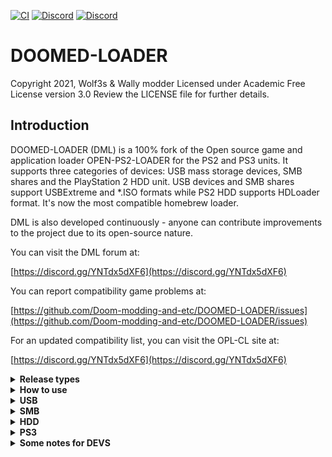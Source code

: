 [![CI](https://github.com/ifcaro/Open-PS2-Loader/workflows/CI/badge.svg)](https://github.com/ifcaro/Open-PS2-Loader/actions?query=workflow%3ACI)
[![Discord](https://img.shields.io/discord/747568966502842378)](https://discord.gg/2Vq6S8dgkr)
[![Discord](https://img.shields.io/discord/652861436992946216?style=flat&logo=Discord)](https://discord.gg/CVFUa9xh6B)
# DOOMED-LOADER

Copyright 2021, Wolf3s & Wally modder
Licensed under Academic Free License version 3.0
Review the LICENSE file for further details.

## Introduction

DOOMED-LOADER (DML) is a 100% fork of the Open source game and application loader OPEN-PS2-LOADER 
for the PS2 and PS3 units. It supports three categories of devices: USB mass
storage devices, SMB shares and the PlayStation 2 HDD unit. USB devices and
SMB shares support USBExtreme and \*.ISO formats while PS2 HDD supports HDLoader
format. It's now the most compatible homebrew loader.

DML is also developed continuously - anyone can contribute improvements to
the project due to its open-source nature.

You can visit the DML forum at:

[https://discord.gg/YNTdx5dXF6](https://discord.gg/YNTdx5dXF6)

You can report compatibility game problems at:

[https://github.com/Doom-modding-and-etc/DOOMED-LOADER/issues](https://github.com/Doom-modding-and-etc/DOOMED-LOADER/issues)

For an updated compatibility list, you can visit the OPL-CL site at:

[https://discord.gg/YNTdx5dXF6](https://discord.gg/YNTdx5dXF6)

<details>
  <summary> <b> Release types </b> </summary>
<p>

DOOMED-LOADER bundle included several types of the same OPL version. These
types come with more or fewer features included.

| Type (can be a combination) | Description                                                                             |
| --------------------------- | --------------------------------------------------------------------------------------- |
| `Release`                 | Regular OPL release with GSM, IGS, PADEMU, VMC, PS2RD Cheat Engine & Parental Controls. |
| `DTL_T10000`              | OPL for TOOLs (DevKit PS2)                                                              |
| `IGS`                     | OPL with InGame Screenshot feature.                                                     |
| `PADEMU`                  | OPL with Pad Emulation for DS3 & DS4.                                                   |
| `RTL`                     | OPL with the right to left language support.                                            |

</p>
</details>

<details>
  <summary> <b> How to use </b> </summary>
<p>

DML uses the following directory tree structure across HDD, SMB, and
USB modes:

| Folder  | Description                                                                                                                                                                  | Modes       |
| ------- | ---------------------------------------------------------------------------------------------------------------------------------------------------------------------------- | ----------- |
| `CD`  | for games on CD media - i.e. blue-bottom discs                                                                                                                               | USB and SMB |
| `DVD` | for DVD5 and DVD9 images if using the NTFS file system on USB or SMB; DVD9 images must be split and placed into the device root if using the FAT32 file system on USB or SMB | USB and SMB |
| `VMC` | for Virtual Memory Card images - from 8MB up to 64MB                                                                                                                         | all         |
| `CFG` | for saving per-game configuration files                                                                                                                                      | all         |
| `ART` | for game art images                                                                                                                                                          | all         |
| `THM` | for themes support                                                                                                                                                           | all         |
| `LNG` | for translation support                                                                                                                                                      | all         |
| `CHT` | for cheats files                                                                                                                                                             | all         |

DML will automatically create the above directory structure the first time you launch it and enable your favorite device.

For HDD users, OPL will read hdd0:\_\_common/OPL/conf_hdd.cfg for the config entry "hdd_partition" to use as your OPL partition.
If not found a config file and a 128Mb +OPL partition will be created. You can edit the config if you wish to use/create a different partition.
All partitions created by OPL will be 128Mb (it is not recommended to enlarge partitions as it will break LBAs, instead remove and recreate manually with uLaunchELF at a larger size if needed).

</p>
</details>

<details>
  <summary> <b> USB </b> </summary>
<p>

Game files on USB must be perfectly defragmented either file by file or
by whole drive, and Dual Layer DVD9 images must be split to avoid the 4GB
limitations of the FAT32 file system. We do not recommend using any programs.
The best way for defragmenting - copy all files to pc, format USB, copy all files back.
Repeat it once you faced defragmenting problem again.

You also need a PC program to convert or split games into USB Advance/Extreme
format, such as USBUtil 2.0.

</p>
</details>

<details>
  <summary> <b> SMB </b> </summary>
<p>

For loading games by SMB protocol, you need to share a folder (ex: PS2SMB)
on the host machine or NAS device and make sure that it has full read and
write permissions. USB Advance/Extreme format is optional - \*.ISO images
are supported using the folder structure above with the bonus that
DVD9 images don't have to be split if your SMB device uses the NTFS or
EXT3/4 file system.

</p>
</details>

<details>
  <summary> <b> HDD </b> </summary>
<p>

For PS2, 48-bit LBA internal HDDs up to 2TB are supported. They have to be
formatted with either HDLoader or uLaunchELF (uLaunchELF is recommended).

To launch OPL, you can use any of the existing methods for loading an
executable elf.

</p>
</details>

<details>
  <summary> <b> PS3 </b> </summary>
<p>

On PS3, you need an original SwapMagic 3.6+ or 3.8 disc (at the moment
there aren't any other options). The steps for loading OPL on a PS3 are:

1. Rename OPNPS2LD.ELF to SMBOOT0.ELF
2. Make a folder in the root of a USB device called SWAPMAGIC and copy SMBOOT0.ELF to it.
3. Launch SwapMagic in PS3 and press UP+L1 then Open PS2 Loader should start.

There are 4 forms for launching elfs in SwapMagic.

SMBOOT0.ELF = UP + L1
SMBOOT1.ELF = UP + L2
SMBOOT2.ELF = UP + R1
SMBOOT3.ELF = UP + R2

Note: on PS3, only USB and SMB modes are supported.

</p>
</details>

<details>
  <summary> <b> Some notes for DEVS </b> </summary>
<p>

DOOMED-LOADER needs the [**latest PS2SDK**](https://github.com/ps2dev/ps2sdk)

</p>
</details>

